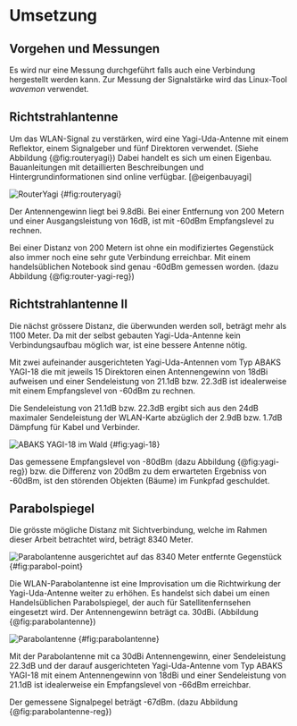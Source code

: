 

# Umsetzung

## Vorgehen und Messungen
Es wird nur eine Messung durchgeführt falls auch eine Verbindung hergestellt werden kann. Zur Messung der Signalstärke wird das Linux-Tool $wavemon$ verwendet.

## Richtstrahlantenne
Um das WLAN-Signal zu verstärken, wird eine Yagi-Uda-Antenne mit einem Reflektor, einem Signalgeber und fünf Direktoren verwendet. (Siehe Abbildung {@fig:routeryagi}) Dabei handelt es sich um einen Eigenbau. Bauanleitungen mit detaillierten Beschreibungen und Hintergrundinformationen sind online verfügbar. [@eigenbauyagi]

![RouterYagi](img/router-yagi.jpg) {#fig:routeryagi}

Der Antennengewinn liegt bei 9.8dBi. Bei einer Entfernung von 200 Metern und einer Ausgangsleistung von 16dB, ist mit -60dBm Empfangslevel zu rechnen. 

Bei einer Distanz von 200 Metern ist ohne ein modifiziertes Gegenstück also immer noch eine sehr gute Verbindung erreichbar. Mit einem handelsüblichen Notebook sind genau -60dBm gemessen worden. (dazu Abbildung {@fig:router-yagi-reg})

<!-- additional text needed, description -->


## Richtstrahlantenne II
<!-- Setup + Messunge -->
Die nächst grössere Distanz, die überwunden werden soll, beträgt mehr als 1100 Meter. Da mit der selbst gebauten Yagi-Uda-Antenne kein Verbindungsaufbau möglich war, ist eine bessere Antenne nötig.

Mit zwei aufeinander ausgerichteten Yagi-Uda-Antennen vom Typ ABAKS YAGI-18 die mit jeweils 15 Direktoren einen Antennengewinn von 18dBi aufweisen und einer Sendeleistung von 21.1dB bzw. 22.3dB ist idealerweise mit einem Empfangslevel von -60dBm zu rechnen.

Die Sendeleistung von 21.1dB bzw. 22.3dB ergibt sich aus den 24dB maximaler Sendeleistung der WLAN-Karte abzüglich der 2.9dB bzw. 1.7dB Dämpfung für Kabel und Verbinder. 

![ABAKS YAGI-18 im Wald](img/yagi-wald.jpg) {#fig:yagi-18}

Das gemessene Empfangslevel von -80dBm (dazu Abbildung {@fig:yagi-reg}) bzw. die Differenz von 20dBm zu dem erwarteten Ergebniss von -60dBm, ist den störenden Objekten (Bäume) im Funkpfad geschuldet. 

## Parabolspiegel
<!-- Setup + Messunge -->
Die grösste mögliche Distanz mit Sichtverbindung, welche im Rahmen dieser Arbeit betrachtet wird, beträgt 8340 Meter.

![Parabolantenne ausgerichtet auf das 8340 Meter entfernte Gegenstück](img/parabol-point.jpg) {#fig:parabol-point}

Die WLAN-Parabolantenne ist eine Improvisation um die Richtwirkung der Yagi-Uda-Antenne weiter zu erhöhen. Es handelst sich dabei um einen Handelsüblichen Parabolspiegel, der auch für Satellitenfernsehen eingesetzt wird. Der Antennengewinn beträgt ca. 30dBi. (Abbildung {@fig:parabolantenne})

![Parabolantenne](img/parabol.png) {#fig:parabolantenne}

Mit der Parabolantenne mit ca 30dBi Antennengewinn, einer Sendeleistung 22.3dB und der darauf ausgerichteten Yagi-Uda-Antenne vom Typ ABAKS YAGI-18 mit einem Antennengewinn von 18dBi und einer Sendeleistung von 21.1dB ist idealerweise ein Empfangslevel von -66dBm erreichbar.

Der gemessene Signalpegel beträgt -67dBm. (dazu Abbildung {@fig:parabolantenne-reg})